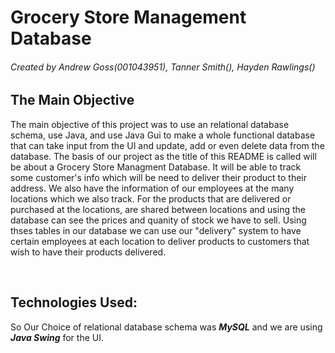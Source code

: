 # Grocery Store Management Database
###### Created by Andrew Goss(001043951), Tanner Smith(), Hayden Rawlings()

## The Main Objective
The main objective of this project was to use an relational database schema, use Java, and use Java Gui to make a whole functional database that can take input from the UI and update, add or even delete data from the database. The basis of our project as the title of this README is called will be about a Grocery Store Managment Database. It will be able to track some customer's info which will be need to deliver their product to their address. We also have the information of our employees at the many locations which we also track. For the products that are delivered or purchased at the locations, are shared between locations and using the database can see the prices and quanity of stock we have to sell. Using thses tables in our database we can use our "delivery" system to have certain employees at each location to deliver products to customers that wish to have their products delivered. 

</br>

## Technologies Used:
So Our Choice of relational database schema was <strong><em>MySQL</em></strong> and we are using <strong><em>Java Swing</em></strong> for the UI. 
